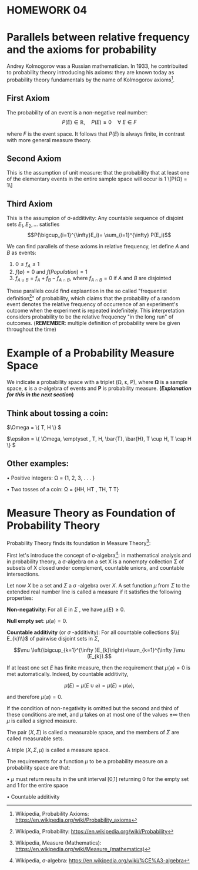 # HOMEWORK 04

<script type="text/x-mathjax-config">
    MathJax.Hub.Config({
      tex2jax: {
        skipTags: ['script', 'noscript', 'style', 'textarea', 'pre'],
        inlineMath: [['\\(','\\)'], ['$', '$']],
        displayMath: [ ['$$','$$'], ["\\[","\\]"] ],
      }
    });
  </script>
  <script src="https://cdn.mathjax.org/mathjax/latest/MathJax.js?config=TeX-AMS-MML_HTMLorMML" type="text/javascript"></script>


# Parallels between relative frequency and the axioms for probability

Andrey Kolmogorov was a Russian mathematician. In 1933, he contribuited to probability theory introducing his axioms: they are known today as probability theory fundamentals by the name of Kolmogorov axioms[^1].

## First Axiom

The probability of an event is a non-negative real number:
$$P(E)\in\mathbb{R}, \quad P(E)\ge0 \quad \forall \ E\in F$$

where $F$ is the event space. It follows that $P(E)$ is always finite, in contrast with more general measure theory. 

## Second Axiom

This is the assumption of unit measure: that the probability that at least one of the elementary events in the entire sample space will occur is 1
\\[P(&Omega;) = 1\\]

## Third Axiom
This is the assumpion of σ-additivity:
  Any countable sequence of disjoint sets $E_1, E_2,...$ satisfies
  $$P(\bigcup_{i=1}^{\infty}E_i)= \sum_{i=1}^{\infty} P(E_i)$$

We can find parallels of these axioms in relative frequency, let define $A$ and $B$ as events: 
1. $0\leq f_A \leq 1$
2. $f(\emptyset)=0$ and $f(Population)=1$
3. $f_{A \cup B} = f_A + f_B - f_{A \cap B}$, where $f_{A \cap B} = 0$ if $A$ and $B$ are disjointed


These parallels could find explaantion in the so called "frequentist definition[^2]" of probability, which claims that the probability of a random event denotes the relative frequency of occurrence of an experiment's outcome when the experiment is repeated indefinitely. This interpretation considers probability to be the relative frequency "in the long run" of outcomes. 
(**REMEMBER**: multiple definition of probability were be given throughout the time)

[^1]: Wikipedia, Probability Axioms: https://en.wikipedia.org/wiki/Probability_axioms
[^2]: Wikipedia, Probability: https://en.wikipedia.org/wiki/Probability

# Example of a Probability Measure Space

We indicate a probability space with a triplet (&Omega;, &epsilon;, P), where **&Omega;** is a sample space, **&epsilon;** is a &sigma;-algebra of events and **P** is probability measure. **(_Explanation for this in the next section_)**

## Think about tossing a coin: 

$\Omega = \\{ T, H \\} $

$\epsilon = \\{ \Omega, \emptyset , T, H, \bar{T}, \bar{H}, T \cup H, T \cap H \\} $

## Other examples:

• Positive integers: Ω = {1, 2, 3, . . . }

• Two tosses of a coin: Ω = {HH, HT , TH, T T}

# Measure Theory as Foundation of Probability Theory

Probability Theory finds its foundation in Measure Theory[^3]:

First let's introduce the concept of σ-algebra[^4]: in mathematical analysis and in probability theory, a σ-algebra on a set X is a nonempty collection Σ of subsets of X closed under complement, countable unions, and countable intersections.

Let now $X$ be a set and $\Sigma$  a $\sigma$ -algebra over $X$. A set function $\mu$  from $\Sigma$  to the extended real number line is called a measure if it satisfies the following properties:

**Non-negativity**: For all $E$ in $\Sigma$ , we have $\mu (E)\geq 0$.

**Null empty set**: $\mu (\varnothing )=0$.

**Countable additivity** (or $\sigma$ -additivity): For all countable collections $\\{ E_{k}\\}$ of pairwise disjoint sets in $\Sigma$,

$$\mu \left(\bigcup_{k=1}^{\infty }E_{k}\right)=\sum_{k=1}^{\infty }\mu (E_{k}).$$

If at least one set $E$ has finite measure, then the requirement that $\mu (\varnothing )=0$ is met automatically. Indeed, by countable additivity,

$$\mu (E)=\mu (E\cup \varnothing )=\mu (E)+\mu (\varnothing ),$$

and therefore $\mu (\varnothing )=0$.

If the condition of non-negativity is omitted but the second and third of these conditions are met, and $\mu$  takes on at most one of the values $\pm \infty$  then $\mu$  is called a signed measure.

The pair $(X,\Sigma )$ is called a measurable space, and the members of $\Sigma$ are called measurable sets.

A triple $(X,\Sigma ,\mu )$ is called a measure space. 

The requirements for a function $\mu$  to be a probability measure on a probability space are that:

• $\mu$  must return results in the unit interval [0,1] returning 0 for the empty set and 1 for the entire space

• Countable additivity


[^3]: Wikipedia, Measure (Mathematics): https://en.wikipedia.org/wiki/Measure_(mathematics)
[^4]: Wikipedia, σ-algebra: https://en.wikipedia.org/wiki/%CE%A3-algebra
[^5]: Wikipedia, Probability Measure: https://en.wikipedia.org/wiki/Probability_measure
